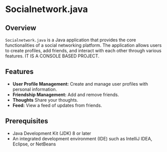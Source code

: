 # Socialnetwork.java

## Overview

`Socialnetwork.java` is a Java application that provides the core functionalities of a social networking platform. The application allows users to create profiles, add friends, and interact with each other through various features.
IT IS A CONSOLE BASED PROJECT.

## Features

- **User Profile Management:** Create and manage user profiles with personal information.
- **Friendship Management:** Add and remove friends.
- **Thoughts** Share your thoughts.
- **Feed:** View a feed of updates from friends.

## Prerequisites

- Java Development Kit (JDK) 8 or later
- An integrated development environment (IDE) such as IntelliJ IDEA, Eclipse, or NetBeans
